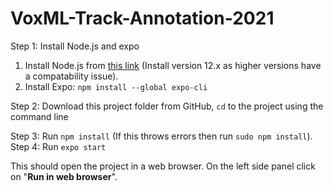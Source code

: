 # VoxML-Track-Annotation-2021
Step 1: Install Node.js and expo

1. Install Node.js from [this link](https://nodejs.org/en/download/) (Install version 12.x as higher versions have a compatability issue).
2. Install Expo: `npm install --global expo-cli`

Step 2: Download this project folder from GitHub, `cd` to the project using the command line

Step 3: Run `npm install` (If this throws errors then run `sudo npm install`). 
Step 4: Run `expo start`

This should open the project in a web browser.  On the left side panel click on "**Run in web browser**".
